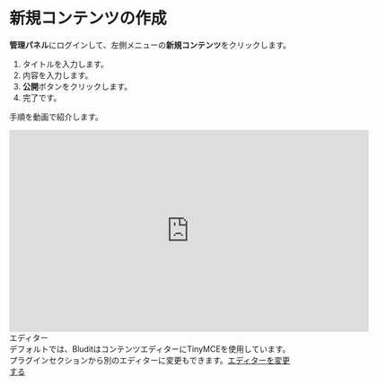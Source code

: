 # 新規コンテンツの作成
<!-- position: 2 -->

 **管理パネル**にログインして、左側メニューの**新規コンテンツ**をクリックします。

1. タイトルを入力します。
2. 内容を入力します。
3. **公開**ボタンをクリックします。
4. 完了です。

手順を動画で紹介します。

<div class="videoWrapper">
	<iframe width="640" height="360" src="https://www.youtube.com/embed/HJ2uo-Pe-gY?rel=0&amp;showinfo=0" frameborder="0" allow="accelerometer; autoplay; encrypted-media; gyroscope; picture-in-picture" allowfullscreen></iframe>
</div>

<div class="note">
<div class="title">エディター</div>
デフォルトでは、BluditはコンテンツエディターにTinyMCEを使用しています。プラグインセクションから別のエディターに変更もできます。<a href="../how-to-change-the-editor">エディターを変更する</a>
</div>
